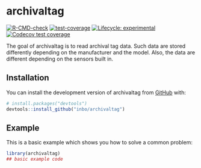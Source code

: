 
<!-- README.md is generated from README.Rmd. Please edit that file -->

# archivaltag

<!-- badges: start -->

[![R-CMD-check](https://github.com/inbo/archivaltag/actions/workflows/R-CMD-check.yaml/badge.svg)](https://github.com/inbo/archivaltag/actions/workflows/R-CMD-check.yaml)
[![test-coverage](https://github.com/inbo/archivaltag/actions/workflows/test-coverage.yaml/badge.svg)](https://github.com/inbo/archivaltag/actions/workflows/test-coverage.yaml)
[![Lifecycle:
experimental](https://img.shields.io/badge/lifecycle-experimental-orange.svg)](https://lifecycle.r-lib.org/articles/stages.html#experimental)
[![Codecov test
coverage](https://codecov.io/gh/inbo/archivaltag/branch/main/graph/badge.svg)](https://app.codecov.io/gh/inbo/archivaltag?branch=main)
<!-- badges: end -->

The goal of archivaltag is to read archival tag data. Such data are
stored differently depending on the manufacturer and the model. Also,
the data are different depending on the sensors built in.

## Installation

You can install the development version of archivaltag from
[GitHub](https://github.com/) with:

``` r
# install.packages("devtools")
devtools::install_github("inbo/archivaltag")
```

## Example

This is a basic example which shows you how to solve a common problem:

``` r
library(archivaltag)
## basic example code
```
